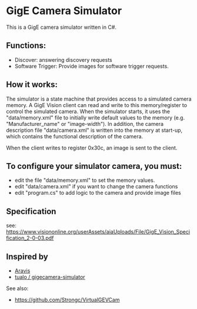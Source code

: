 # GigE Camera Simulator

This is a GigE camera simulator written in C#.

## Functions:
- Discover: answering discovery requests
- Software Trigger: Provide images for software trigger requests.

## How it works:
The simulator is a state machine that provides access to a simulated camera memory. A GigE Vision client can read and write to this memory/register to control the simulated camera. 
When the simulator starts, it uses the "data/memory.xml" file to initially write default values to the memory (e.g. "Manufacturer_name" or "image-width"). 
In addition, the camera description file "data/camera.xml" is written into the memory at start-up, which contains the functional description of the camera.

When the client writes to register 0x30c, an image is sent to the client.

## To configure your simulator camera, you must:
- edit the file "data/memory.xml" to set the memory values.
- edit "data/camera.xml" if you want to change the camera functions
- edit "program.cs" to add logic to the camera and provide image files

## Specification
see:
https://www.visiononline.org/userAssets/aiaUploads/File/GigE_Vision_Specification_2-0-03.pdf



## Inspired by
- [Aravis](https://github.com/AravisProject/aravis)
- [tualo / gigecamera-simulator](https://github.com/tualo/gigecamera-simulator)

See also:
- https://github.com/Strongc/VirtualGEVCam
